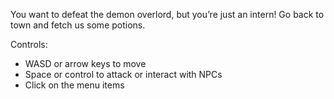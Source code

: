 You want to defeat the demon overlord, but you’re just an intern! Go back to town and fetch us some potions.

Controls:
- WASD or arrow keys to move
- Space or control to attack or interact with NPCs
- Click on the menu items